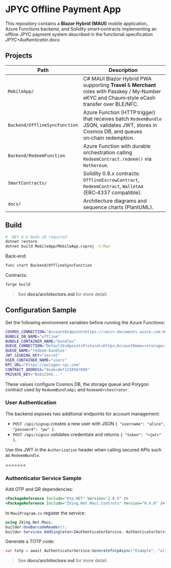 # JPYC Offline Payment App

This repository contains a **Blazor Hybrid (MAUI)** mobile application, Azure Functions backend, and Solidity smart‑contracts implementing an offline JPYC payment system described in the functional specification _JPYC+Authenticator.docx_.

## Projects

| Path | Description |
|------|-------------|
| `MobileApp/` | C# MAUI Blazor Hybrid PWA supporting **Travel** & **Merchant** roles with Passkey / My‑Number eKYC and Chaum‑style eCash transfer over BLE/NFC. |
| `Backend/OfflineSyncFunction` | Azure Function (HTTP trigger) that receives batch `RedeemBundle` JSON, validates JWT, stores in Cosmos DB, and queues on‑chain redemption. |
| `Backend/RedeemFunction` | Azure Function with durable orchestration calling `RedeemContract.redeem()` via `Nethereum`. |
| `SmartContracts/` | Solidity 0.8.x contracts: `OfflineEscrowContract`, `RedeemContract`, `WalletAA` (ERC‑4337 compatible). |
| `docs/` | Architecture diagrams and sequence charts (PlantUML). |

## Build

```bash
# .NET 8 & Node 20 required
dotnet restore
dotnet build MobileApp/MobileApp.csproj -t:Run
```

Back‑end:

```bash
func start Backend/OfflineSyncFunction
```

Contracts:

```bash
forge build
```

> See **docs/architecture.md** for more detail.

## Configuration Sample

Set the following environment variables before running the Azure Functions:

```bash
COSMOS_CONNECTION="AccountEndpoint=https://<acc>.documents.azure.com:443/;AccountKey=<key>"
BUNDLE_DB_NAME="offline"
BUNDLE_CONTAINER_NAME="bundles"
QUEUE_CONNECTION="DefaultEndpointsProtocol=https;AccountName=<storage>;AccountKey=<key>;EndpointSuffix=core.windows.net"
QUEUE_NAME="redeem-bundles"
JWT_SIGNING_KEY="secret"
USER_CONTAINER_NAME="users"
RPC_URL="https://polygon-rpc.com"
CONTRACT_ADDRESS="0xabcdef1234567890"
PRIVATE_KEY="0x012345..."
```

These values configure Cosmos DB, the storage queue and Polygon contract used by
`RedeemBundleApi` and `RedeemOrchestrator`.

### User Authentication

The backend exposes two additional endpoints for account management:

- `POST /api/signup` creates a new user with JSON `{ "username": "alice", "password": "pw" }`.
- `POST /api/signin` validates credentials and returns `{ "token": "<jwt>" }`.

Use this JWT in the `Authorization` header when calling secured APIs such as `RedeemBundle`.

=======
### Authenticator Service Sample

Add OTP and QR dependencies:

```xml
<PackageReference Include="Otp.NET" Version="2.0.5" />
<PackageReference Include="ZXing.Net.Maui.Controls" Version="0.4.0" />
```

In `MauiProgram.cs` register the service:

```csharp
using ZXing.Net.Maui;
builder.UseBarcodeReader();
builder.Services.AddSingleton<IAuthenticatorService, AuthenticatorService>();
```

Generate a TOTP code:

```csharp
var totp = await AuthenticatorService.GenerateTotpAsync("Example", "alice");
```

> See **docs/architecture.md** for more detail.
